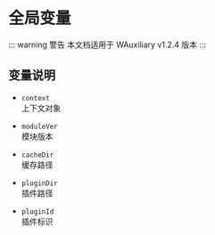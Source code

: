 # 全局变量

::: warning 警告
本文档适用于 WAuxiliary v1.2.4 版本
:::

## 变量说明

- `context`  
  上下文对象

- `moduleVer`  
  模块版本

- `cacheDir`  
  缓存路径

- `pluginDir`  
  插件路径

- `pluginId`  
  插件标识
